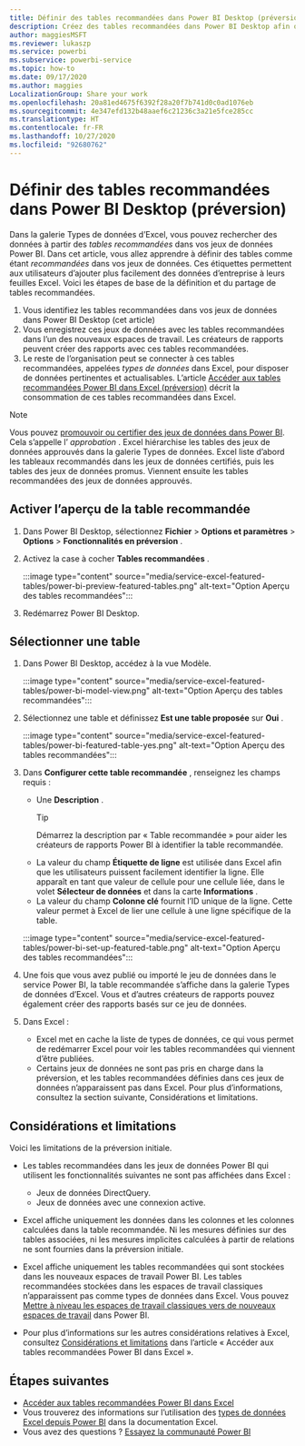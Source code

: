 ```yaml
---
title: Définir des tables recommandées dans Power BI Desktop (préversion)
description: Créez des tables recommandées dans Power BI Desktop afin qu’elles s’affichent dans la galerie Types de données d’Excel.
author: maggiesMSFT
ms.reviewer: lukaszp
ms.service: powerbi
ms.subservice: powerbi-service
ms.topic: how-to
ms.date: 09/17/2020
ms.author: maggies
LocalizationGroup: Share your work
ms.openlocfilehash: 20a81ed4675f6392f28a20f7b741d0c0ad1076eb
ms.sourcegitcommit: 4e347efd132b48aaef6c21236c3a21e5fce285cc
ms.translationtype: HT
ms.contentlocale: fr-FR
ms.lasthandoff: 10/27/2020
ms.locfileid: "92680762"
---
```

# <a name="set-featured-tables-in-power-bi-desktop-preview"></a>Définir des tables recommandées dans Power BI Desktop (préversion)

Dans la galerie Types de données d’Excel, vous pouvez rechercher des données à partir des *tables recommandées* dans vos jeux de données Power BI. Dans cet article, vous allez apprendre à définir des tables comme étant *recommandées* dans vos jeux de données. Ces étiquettes permettent aux utilisateurs d’ajouter plus facilement des données d’entreprise à leurs feuilles Excel. Voici les étapes de base de la définition et du partage de tables recommandées.

1. Vous identifiez les tables recommandées dans vos jeux de données dans Power BI Desktop (cet article)
1. Vous enregistrez ces jeux de données avec les tables recommandées dans l’un des nouveaux espaces de travail. Les créateurs de rapports peuvent créer des rapports avec ces tables recommandées. 
1. Le reste de l’organisation peut se connecter à ces tables recommandées, appelées *types de données* dans Excel, pour disposer de données pertinentes et actualisables. L’article [Accéder aux tables recommandées Power BI dans Excel (préversion)](service-excel-featured-tables.md) décrit la consommation de ces tables recommandées dans Excel.

> [!NOTE]
> Vous pouvez [promouvoir ou certifier des jeux de données dans Power BI](../collaborate-share/service-endorse-content.md). Cela s’appelle l’ *approbation* . Excel hiérarchise les tables des jeux de données approuvés dans la galerie Types de données. Excel liste d’abord les tableaux recommandés dans les jeux de données certifiés, puis les tables des jeux de données promus. Viennent ensuite les tables recommandées des jeux de données approuvés. 

## <a name="turn-on-the-featured-table-preview"></a>Activer l’aperçu de la table recommandée

1. Dans Power BI Desktop, sélectionnez **Fichier** > **Options et paramètres** > **Options** > **Fonctionnalités en préversion** .
2. Activez la case à cocher **Tables recommandées** .

    :::image type="content" source="media/service-excel-featured-tables/power-bi-preview-featured-tables.png" alt-text="Option Aperçu des tables recommandées":::

3. Redémarrez Power BI Desktop.

## <a name="select-a-table"></a>Sélectionner une table

1. Dans Power BI Desktop, accédez à la vue Modèle.

    :::image type="content" source="media/service-excel-featured-tables/power-bi-model-view.png" alt-text="Option Aperçu des tables recommandées":::
 
2. Sélectionnez une table et définissez **Est une table proposée** sur **Oui** .

    :::image type="content" source="media/service-excel-featured-tables/power-bi-featured-table-yes.png" alt-text="Option Aperçu des tables recommandées":::

4. Dans **Configurer cette table recommandée** , renseignez les champs requis :

    - Une **Description** . 
        > [!TIP]
        > Démarrez la description par « Table recommandée » pour aider les créateurs de rapports Power BI à identifier la table recommandée.
    - La valeur du champ **Étiquette de ligne** est utilisée dans Excel afin que les utilisateurs puissent facilement identifier la ligne. Elle apparaît en tant que valeur de cellule pour une cellule liée, dans le volet **Sélecteur de données** et dans la carte **Informations** . 
    - La valeur du champ **Colonne clé** fournit l’ID unique de la ligne. Cette valeur permet à Excel de lier une cellule à une ligne spécifique de la table.

    :::image type="content" source="media/service-excel-featured-tables/power-bi-set-up-featured-table.png" alt-text="Option Aperçu des tables recommandées":::

1. Une fois que vous avez publié ou importé le jeu de données dans le service Power BI, la table recommandée s’affiche dans la galerie Types de données d’Excel. Vous et d’autres créateurs de rapports pouvez également créer des rapports basés sur ce jeu de données.

1. Dans Excel : 
    - Excel met en cache la liste de types de données, ce qui vous permet de redémarrer Excel pour voir les tables recommandées qui viennent d’être publiées.
    - Certains jeux de données ne sont pas pris en charge dans la préversion, et les tables recommandées définies dans ces jeux de données n’apparaissent pas dans Excel. Pour plus d’informations, consultez la section suivante, Considérations et limitations.

## <a name="considerations-and-limitations"></a>Considérations et limitations

Voici les limitations de la préversion initiale.

- Les tables recommandées dans les jeux de données Power BI qui utilisent les fonctionnalités suivantes ne sont pas affichées dans Excel :

    - Jeux de données DirectQuery.
    - Jeux de données avec une connexion active.

- Excel affiche uniquement les données dans les colonnes et les colonnes calculées dans la table recommandée. Ni les mesures définies sur des tables associées, ni les mesures implicites calculées à partir de relations ne sont fournies dans la préversion initiale.
- Excel affiche uniquement les tables recommandées qui sont stockées dans les nouveaux espaces de travail Power BI. Les tables recommandées stockées dans les espaces de travail classiques n’apparaissent pas comme types de données dans Excel. Vous pouvez [Mettre à niveau les espaces de travail classiques vers de nouveaux espaces de travail](service-upgrade-workspaces.md) dans Power BI.
- Pour plus d’informations sur les autres considérations relatives à Excel, consultez [Considérations et limitations](service-excel-featured-tables.md#considerations-and-limitations) dans l’article « Accéder aux tables recommandées Power BI dans Excel ».

## <a name="next-steps"></a>Étapes suivantes

- [Accéder aux tables recommandées Power BI dans Excel](service-excel-featured-tables.md)
- Vous trouverez des informations sur l’utilisation des [types de données Excel depuis Power BI](https://support.office.com/article/use-excel-data-types-from-power-bi-preview-cd8938ce-f963-444d-b82a-7140848241e9) dans la documentation Excel.
- Vous avez des questions ? [Essayez la communauté Power BI](https://community.powerbi.com/)

